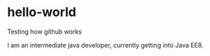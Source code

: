 # hello-world
Testing how github works

I am an intermediate java developer, currently getting into Java EE8.
